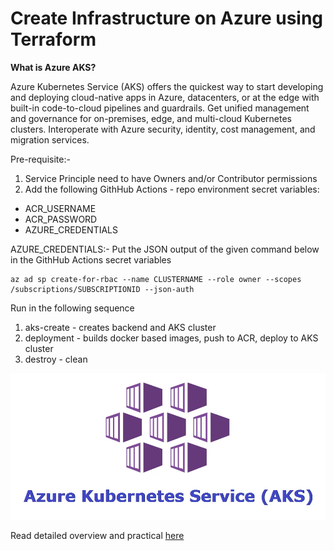 # Create Infrastructure on Azure using Terraform

**What is Azure AKS?**

Azure Kubernetes Service (AKS) offers the quickest way to start developing and deploying cloud-native apps in Azure, datacenters, or at the edge with built-in code-to-cloud pipelines and guardrails. Get unified management and governance for on-premises, edge, and multi-cloud Kubernetes clusters. Interoperate with Azure security, identity, cost management, and migration services.

Pre-requisite:-
1) Service Principle need to have Owners and/or Contributor permissions
2) Add the following GithHub Actions - repo environment secret variables:
* ACR_USERNAME
* ACR_PASSWORD
* AZURE_CREDENTIALS 

 AZURE_CREDENTIALS:- Put the JSON output of the given command below in the GithHub Actions secret variables
 ```
 az ad sp create-for-rbac --name CLUSTERNAME --role owner --scopes /subscriptions/SUBSCRIPTIONID --json-auth
 ```


Run in the following sequence

1) aks-create - creates backend and AKS cluster
2) deployment - builds docker based images, push to ACR, deploy to AKS cluster
3) destroy  - clean 


![AKS](https://github.com/kshartul/aks-ga/blob/main/AKS.webp)

Read detailed overview and practical [here](https://learn.microsoft.com/en-us/azure/aks/kubernetes-action)
